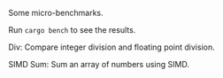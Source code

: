 Some micro-benchmarks.

Run `cargo bench` to see the results.

Div: Compare integer division and floating point division.

SIMD Sum: Sum an array of numbers using SIMD.